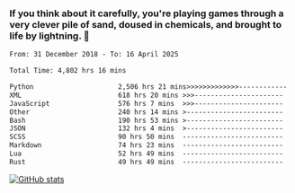 ### If you think about it carefully, you're playing games through a very clever pile of sand, doused in chemicals, and brought to life by lightning.  👋


<!--START_SECTION:waka-->

```txt
From: 31 December 2018 - To: 16 April 2025

Total Time: 4,802 hrs 16 mins

Python                     2,506 hrs 21 mins>>>>>>>>>>>>>------------   52.20 %
XML                        618 hrs 20 mins >>>----------------------   12.88 %
JavaScript                 576 hrs 7 mins  >>>----------------------   12.00 %
Other                      240 hrs 14 mins >------------------------   05.00 %
Bash                       190 hrs 53 mins >------------------------   03.98 %
JSON                       132 hrs 4 mins  >------------------------   02.75 %
SCSS                       90 hrs 50 mins  -------------------------   01.89 %
Markdown                   74 hrs 23 mins  -------------------------   01.55 %
Lua                        52 hrs 49 mins  -------------------------   01.10 %
Rust                       49 hrs 49 mins  -------------------------   01.04 %
```

<!--END_SECTION:waka-->

[![GitHub stats](https://github-readme-stats.vercel.app/api?username=XenophonLXH&show_icons=true&theme=dark)](https://github.com/anuraghazra/github-readme-stats)
